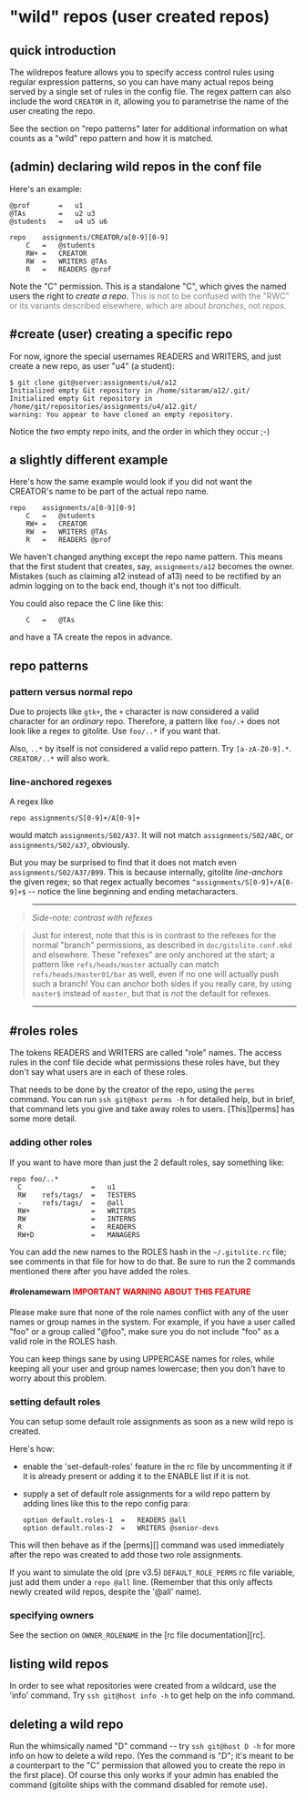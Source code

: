 # "wild" repos (user created repos)

<!-- pandoc: toc -->

## quick introduction

The wildrepos feature allows you to specify access control rules using regular
expression patterns, so you can have many actual repos being served by a
single set of rules in the config file.  The regex pattern can also include
the word `CREATOR` in it, allowing you to parametrise the name of the user
creating the repo.

See the section on "repo patterns" later for additional information on what
counts as a "wild" repo pattern and how it is matched.

## (admin) declaring wild repos in the conf file

Here's an example:

    @prof       =   u1
    @TAs        =   u2 u3
    @students   =   u4 u5 u6

    repo    assignments/CREATOR/a[0-9][0-9]
        C   =   @students
        RW+ =   CREATOR
        RW  =   WRITERS @TAs
        R   =   READERS @prof

Note the "C" permission.  This is a standalone "C", which gives the named
users the right to *create a repo*.  <font color="gray">This is not to be
confused with the "RWC" or its variants described elsewhere, which are about
*branches*, not *repos*.</font>

## #create (user) creating a specific repo

For now, ignore the special usernames READERS and WRITERS, and just create a
new repo, as user "u4" (a student):

    $ git clone git@server:assignments/u4/a12
    Initialized empty Git repository in /home/sitaram/a12/.git/
    Initialized empty Git repository in /home/git/repositories/assignments/u4/a12.git/
    warning: You appear to have cloned an empty repository.

Notice the *two* empty repo inits, and the order in which they occur ;-)

## a slightly different example

Here's how the same example would look if you did not want the CREATOR's name
to be part of the actual repo name.

    repo    assignments/a[0-9][0-9]
        C   =   @students
        RW+ =   CREATOR
        RW  =   WRITERS @TAs
        R   =   READERS @prof

We haven't changed anything except the repo name pattern.  This means that the
first student that creates, say, `assignments/a12` becomes the owner.
Mistakes (such as claiming a12 instead of a13) need to be rectified by an
admin logging on to the back end, though it's not too difficult.

You could also repace the C line like this:

        C   =   @TAs

and have a TA create the repos in advance.

## repo patterns

### pattern versus normal repo

Due to projects like `gtk+`, the `+` character is now considered a valid
character for an *ordinary* repo.  Therefore, a pattern like `foo/.+` does not
look like a regex to gitolite.  Use `foo/..*` if you want that.

Also, `..*` by itself is not considered a valid repo pattern.  Try
`[a-zA-Z0-9].*`.  `CREATOR/..*` will also work.

### line-anchored regexes

A regex like

    repo assignments/S[0-9]+/A[0-9]+

would match `assignments/S02/A37`.  It will not match `assignments/S02/ABC`,
or `assignments/S02/a37`, obviously.

But you may be surprised to find that it does not match even
`assignments/S02/A37/B99`.  This is because internally, gitolite
*line-anchors* the given regex; so that regex actually becomes
`^assignments/S[0-9]+/A[0-9]+$` -- notice the line beginning and ending
metacharacters.

>   ----

>   *Side-note: contrast with refexes*

>   Just for interest, note that this is in contrast to the refexes for the
>   normal "branch" permissions, as described in `doc/gitolite.conf.mkd` and
>   elsewhere.  These "refexes" are only anchored at the start; a pattern like
>   `refs/heads/master` actually can match `refs/heads/master01/bar` as well,
>   even if no one will actually push such a branch!  You can anchor both
>   sides if you really care, by using `master$` instead of `master`, but that
>   is *not* the default for refexes.

>   ----

## #roles roles

The tokens READERS and WRITERS are called "role" names.  The access rules in
the conf file decide what permissions these roles have, but they don't say
what users are in each of these roles.

That needs to be done by the creator of the repo, using the `perms` command.
You can run `ssh git@host perms -h` for detailed help, but in brief, that
command lets you give and take away roles to users.  [This][perms] has some
more detail.

### adding other roles

If you want to have more than just the 2 default roles, say something like:

    repo foo/..*
      C                 =   u1
      RW    refs/tags/  =   TESTERS
      -     refs/tags/  =   @all
      RW+               =   WRITERS
      RW                =   INTERNS
      R                 =   READERS
      RW+D              =   MANAGERS

You can add the new names to the ROLES hash in the `~/.gitolite.rc` file; see
comments in that file for how to do that.  Be sure to run the 2 commands
mentioned there after you have added the roles.

#### #rolenamewarn <font color="red">**IMPORTANT WARNING ABOUT THIS FEATURE**</font>

Please make sure that none of the role names conflict with any of the user
names or group names in the system.  For example, if you have a user called
"foo" or a group called "@foo", make sure you do not include "foo" as a valid
role in the ROLES hash.

You can keep things sane by using UPPERCASE names for roles, while keeping all
your user and group names lowercase; then you don't have to worry about this
problem.

### setting default roles

You can setup some default role assignments as soon as a new wild repo is
created.

Here's how:

  * enable the 'set-default-roles' feature in the rc file by uncommenting it
    if it is already present or adding it to the ENABLE list if it is not.

  * supply a set of default role assignments for a wild repo pattern by adding
    lines like this to the repo config para:

        option default.roles-1  =   READERS @all
        option default.roles-2  =   WRITERS @senior-devs

This will then behave as if the [perms][] command was used immediately after
the repo was created to add those two role assignments.

If you want to simulate the old (pre v3.5) `DEFAULT_ROLE_PERMS` rc file
variable, just add them under a `repo @all` line.  (Remember that this only
affects newly created wild repos, despite the '@all' name).

### specifying owners

See the section on `OWNER_ROLENAME` in the [rc file documentation][rc].

## listing wild repos

In order to see what repositories were created from a wildcard, use the 'info'
command.  Try `ssh git@host info -h` to get help on the info command.

## deleting a wild repo

Run the whimsically named "D" command -- try `ssh git@host D -h` for more info
on how to delete a wild repo.  (Yes the command is "D"; it's meant to be a
counterpart to the "C" permission that allowed you to create the repo in the
first place).  Of course this only works if your admin has enabled the command
(gitolite ships with the command disabled for remote use).
